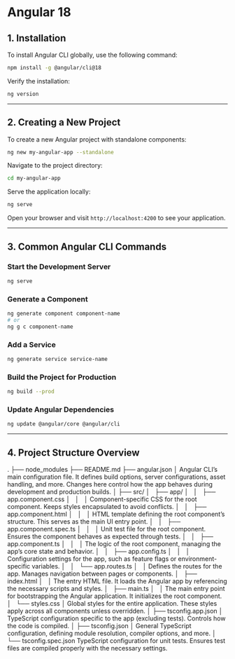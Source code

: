 # Angular 18

## 1. Installation  
To install Angular CLI globally, use the following command:  

``` Bash
npm install -g @angular/cli@18
```
Verify the installation:  

``` Bash
ng version
```
---

## 2. Creating a New Project  
To create a new Angular project with standalone components:  

``` Bash
ng new my-angular-app --standalone
```
Navigate to the project directory:  

``` Bash
cd my-angular-app
```
Serve the application locally:  

``` Bash
ng serve
```
Open your browser and visit `http://localhost:4200` to see your application.

---

## 3. Common Angular CLI Commands  

### Start the Development Server  
``` Bash
ng serve
```
### Generate a Component  
``` Bash
ng generate component component-name
# or
ng g c component-name
```
### Add a Service  
``` Bash
ng generate service service-name
```
### Build the Project for Production  
``` Bash
ng build --prod
```
### Update Angular Dependencies  
``` Bash
ng update @angular/core @angular/cli
```
---

## 4. Project Structure Overview  
.
├── node_modules
├── README.md
├── angular.json
│ Angular CLI’s main configuration file. It defines build options, server configurations, asset handling, and more. Changes here control how the app behaves during development and production builds.
│
├── src/
│   ├── app/
│   │   ├── app.component.css
│   │   │ Component-specific CSS for the root component. Keeps styles encapsulated to avoid conflicts.
│   │   ├── app.component.html
│   │   │ HTML template defining the root component’s structure. This serves as the main UI entry point.
│   │   ├── app.component.spec.ts
│   │   │ Unit test file for the root component. Ensures the component behaves as expected through tests.
│   │   ├── app.component.ts
│   │   │ The logic of the root component, managing the app’s core state and behavior.
│   │   ├── app.config.ts
│   │   │ Configuration settings for the app, such as feature flags or environment-specific variables.
│   │   └── app.routes.ts
│   │ Defines the routes for the app. Manages navigation between pages or components.
│   ├── index.html
│   │ The entry HTML file. It loads the Angular app by referencing the necessary scripts and styles.
│   ├── main.ts
│   │ The main entry point for bootstrapping the Angular application. It initializes the root component.
│   └── styles.css
│ Global styles for the entire application. These styles apply across all components unless overridden.
│
├── tsconfig.app.json
│ TypeScript configuration specific to the app (excluding tests). Controls how the code is compiled.
│
├── tsconfig.json
│ General TypeScript configuration, defining module resolution, compiler options, and more.
│
└── tsconfig.spec.json
TypeScript configuration for unit tests. Ensures test files are compiled properly with the necessary settings.

